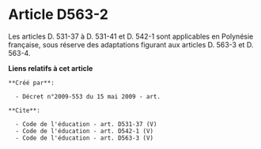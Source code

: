 # Article D563-2

Les articles D. 531-37 à D. 531-41 et D. 542-1 sont applicables en Polynésie française, sous réserve des adaptations figurant
aux articles D. 563-3 et D. 563-4.

**Liens relatifs à cet article**

	**Créé par**:

	  - Décret n°2009-553 du 15 mai 2009 - art.

	**Cite**:

	  - Code de l'éducation - art. D531-37 (V)
	  - Code de l'éducation - art. D542-1 (V)
	  - Code de l'éducation - art. D563-3 (V)
